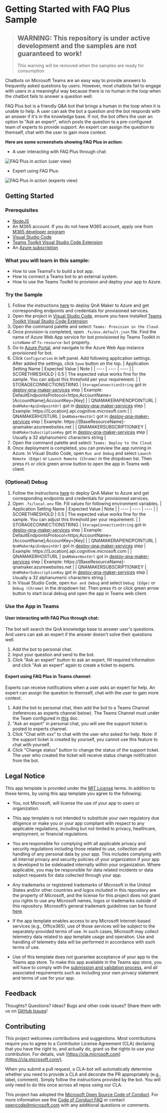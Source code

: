 # Getting Started with FAQ Plus Sample

> ## WARNING: This repository is under active development and the samples are not guaranteed to work!
> This warning will be removed when the samples are ready for consumption

Chatbots on Microsoft Teams are an easy way to provide answers to frequently asked questions by users. However, most chatbots fail to engage with users in a meaningful way because there is no human in the loop when the chatbot fails to answer a question well.

FAQ Plus bot is a friendly Q&A bot that brings a human in the loop when it is unable to help. A user can ask the bot a question and the bot responds with an answer if it's in the knowledge base. If not, the bot offers the user an option to "Ask an expert", which posts the question to a pre-configured team of experts to provide support. An expert can assign the question to themself, chat with the user to gain more context.

**Here are some screenshots showing FAQ Plus in action:**

*	A user interacting with FAQ Plus through chat:

![FAQ Plus in action (user view)](https://github.com/OfficeDev/microsoft-teams-faqplusplus-app/wiki/images/FAQPlusEndUser.gif)

*	Expert using FAQ Plus:

![FAQ Plus in action (experts view)](https://github.com/OfficeDev/microsoft-teams-faqplusplus-app/wiki/images/FAQPlusExperts.gif)

## Getting Started

### Prerequisites

- [NodeJS](https://nodejs.org/en/)
- An M365 account. If you do not have M365 account, apply one from [M365 developer program](https://developer.microsoft.com/en-us/microsoft-365/dev-program)
- [Visual Studio Code](https://code.visualstudio.com/)
- [Teams Toolkit Visual Studio Code Extension](https://aka.ms/teams-toolkit)
- An [Azure subscription](https://azure.microsoft.com/en-us/free/)

### What you will learn in this sample:

- How to use TeamsFx to build a bot app.
- How to connect a Teams bot to an external system.
- How to use the Teams Toolkit to provision and deploy your app to Azure.

### Try the Sample

1. Follow the instructions [here](docs/deploy-qna-maker-services) to deploy QnA Maker to Azure and get corresponding endpoints and credentials for provisioned services.
2. Open the project in [Visual Studio Code](https://code.visualstudio.com/), ensure you have installed [Teams Toolkit Visual Studio Code Extension](https://aka.ms/teams-toolkit)
3. Open the command palette and select: `Teams: Provision in the Cloud`.
4. Once provision is completed, open `.fx/env.default.json` file. Find the name of Azure Web App service for bot provisioned by Teams Toolkit in `siteName` of `fx-resource-bot` property.
5. Go to [Azure Portal](https://ms.portal.azure.com/#home), and navigate to the Azure Web App instance provisioned for bot.
6. Click `Configuration` in left panel. Add following application settings. After added the settings, click `Save` button on the top.
    | Application Setting Name | Expected Value | Note |
    | ---- | ---- | ---- |
    | SCORETHRESHOLD | 0.5 | The expected value works fine for the sample. You can adjust this threshold per your requirement. |
    | STORAGECONNECTIONSTRING | `StorageConnectionString` got in [deploy-qna-maker-services](docs/deploy-qna-maker-services) step | Example: DefaultEndpointsProtocol=https;AccountName=[AccountName];AccountKey=[Key] |
    | QNAMAKERAPIENDPOINTURL | `QnAMakerApiEndpointUrl` got in [deploy-qna-maker-services](docs/deploy-qna-maker-services) step | Example: https://[Location].api.cognitive.microsoft.com |
    | QNAMAKERHOSTURL | `QnAMakerHostUrl` got in [deploy-qna-maker-services](docs/deploy-qna-maker-services) step | Example: https://[BaseResourceName]-qnamaker.azurewebsites.net |
    | QNAMAKERSUBSCRIPTIONKEY | `QnAMakerSubscriptionKey` got in [deploy-qna-maker-services](docs/deploy-qna-maker-services) step | Usually a 32 alphanumeric characters string |
7. Open the command palette and select: `Teams: Deploy to the Cloud`.
8. Once deployment is completed, you can preview the app running in Azure. In Visual Studio Code, open `Run and Debug` and select `Launch Remote (Edge)` or `Launch Remote (Chrome)` in the dropdown list. Then press `F5` or click green arrow button to open the app in Teams web client.

### (Optional) Debug

1. Follow the instructions [here](docs/deploy-qna-maker-services) to deploy QnA Maker to Azure and get corresponding endpoints and credentials for provisioned services.
2. Open `.fx/local.env` file. Fill values for following environment variables.
    | Application Setting Name | Expected Value | Note |
    | ---- | ---- | ---- |
    | SCORETHRESHOLD | 0.5 | The expected value works fine for the sample. You can adjust this threshold per your requirement. |
    | STORAGECONNECTIONSTRING | `StorageConnectionString` got in [deploy-qna-maker-services](docs/deploy-qna-maker-services) step | Example: DefaultEndpointsProtocol=https;AccountName=[AccountName];AccountKey=[Key] |
    | QNAMAKERAPIENDPOINTURL | `QnAMakerApiEndpointUrl` got in [deploy-qna-maker-services](docs/deploy-qna-maker-services) step | Example: https://[Location].api.cognitive.microsoft.com |
    | QNAMAKERHOSTURL | `QnAMakerHostUrl` got in [deploy-qna-maker-services](docs/deploy-qna-maker-services) step | Example: https://[BaseResourceName]-qnamaker.azurewebsites.net |
    | QNAMAKERSUBSCRIPTIONKEY | `QnAMakerSubscriptionKey` got in [deploy-qna-maker-services](docs/deploy-qna-maker-services) step | Usually a 32 alphanumeric characters string |
3. In Visual Studio Code, open `Run and Debug` and select `Debug (Edge)` or `Debug (Chrome)` in the dropdown list. Then press `F5` or click green arrow button to start local debug and open the app in Teams web client.

### Use the App in Teams

#### User interacting with FAQ Plus through chat:

The bot will search the QnA knowledge base to answer user's questions. And users can ask an expert if the answer doesn't solve their questions well.
1. Add the bot to personal chat.
2. Input your question and send to the bot.
3. Click "Ask an expert" button to ask an expert, fill required information and click "Ask an expert" again to create a ticket to experts.

#### Expert using FAQ Plus in Teams channel:

Experts can receive notifications when a user asks an expert for help. An expert can assign the question to themself, chat with the user to gain more context.
1. Add the bot to personal chat, then add the bot to a Teams Channel (references as experts channel below). The Teams Channel must under the Team configured in [this](docs/deploy-qna-maker-services) doc.
2. "Ask an expert" in personal chat, you will see the support ticket is posted to experts channel.
3. Click "Chat with xxx" to chat with the user who asked for help. Note: if the support ticket is created by yourself, you cannot use this feature to chat with yourself.
4. Click "Change status" button to change the status of the support ticket. The user who created the ticket will receive status change notification from the bot.

## Legal Notice

This app template is provided under the [MIT License](https://github.com/OfficeDev/TeamsFx-Samples/blob/main/LICENSE) terms.  In addition to these terms, by using this app template you agree to the following:

- You, not Microsoft, will license the use of your app to users or organization. 

- This app template is not intended to substitute your own regulatory due diligence or make you or your app compliant with respect to any applicable regulations, including but not limited to privacy, healthcare, employment, or financial regulations.

- You are responsible for complying with all applicable privacy and security regulations including those related to use, collection and handling of any personal data by your app. This includes complying with all internal privacy and security policies of your organization if your app is developed to be sideloaded internally within your organization. Where applicable, you may be responsible for data related incidents or data subject requests for data collected through your app.

- Any trademarks or registered trademarks of Microsoft in the United States and/or other countries and logos included in this repository are the property of Microsoft, and the license for this project does not grant you rights to use any Microsoft names, logos or trademarks outside of this repository. Microsoft’s general trademark guidelines can be found [here](https://www.microsoft.com/en-us/legal/intellectualproperty/trademarks/usage/general.aspx).

- If the app template enables access to any Microsoft Internet-based services (e.g., Office365), use of those services will be subject to the separately-provided terms of use. In such cases, Microsoft may collect telemetry data related to app template usage and operation. Use and handling of telemetry data will be performed in accordance with such terms of use.

- Use of this template does not guarantee acceptance of your app to the Teams app store. To make this app available in the Teams app store, you will have to comply with the [submission and validation process](https://docs.microsoft.com/en-us/microsoftteams/platform/concepts/deploy-and-publish/appsource/publish), and all associated requirements such as including your own privacy statement and terms of use for your app.

## Feedback

Thoughts? Questions? Ideas? Bugs and other code issues? Share them with us on [GitHub Issues](https://github.com/OfficeDev/TeamsFx-Samples/issues)!

## Contributing

This project welcomes contributions and suggestions. Most contributions require you to agree to a Contributor License Agreement (CLA) declaring that you have the right to, and actually do, grant us the rights to use your contribution. For details, visit [https://cla.microsoft.com](https://cla.microsoft.com/).

When you submit a pull request, a CLA-bot will automatically determine whether you need to provide a CLA and decorate the PR appropriately (e.g., label, comment). Simply follow the instructions provided by the bot. You will only need to do this once across all repos using our CLA.

This project has adopted the [Microsoft Open Source Code of Conduct](https://opensource.microsoft.com/codeofconduct/). For more information see the [Code of Conduct FAQ](https://opensource.microsoft.com/codeofconduct/FAQ/) or contact [opencode@microsoft.com](mailto:opencode@microsoft.com) with any additional questions or comments.